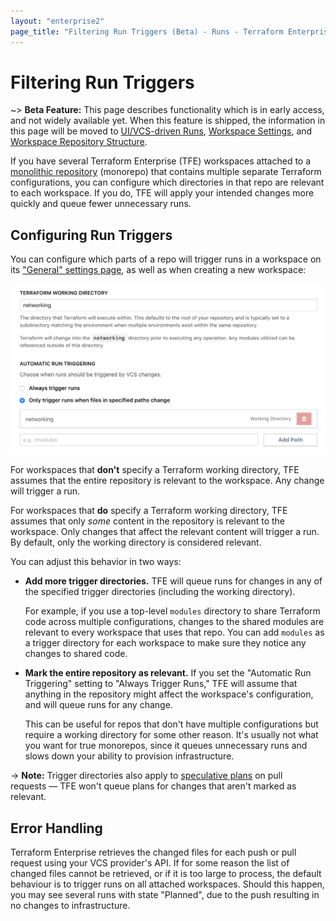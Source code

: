```yaml
---
layout: "enterprise2"
page_title: "Filtering Run Triggers (Beta) - Runs - Terraform Enterprise"
---
```


# Filtering Run Triggers

~> **Beta Feature:** This page describes functionality which is in early access, and not widely available yet. When this feature is shipped, the information in this page will be moved to [UI/VCS-driven Runs][vcs-runs], [Workspace Settings][settings], and [Workspace Repository Structure][repo-structure].

[vcs-runs]: ./ui.html
[settings]: ../workspaces/settings.html
[repo-structure]: ../workspaces/repo-structure.html#directories

If you have several Terraform Enterprise (TFE) workspaces attached to a [monolithic repository][repo-structure] (monorepo) that contains multiple separate Terraform configurations, you can configure which directories in that repo are relevant to each workspace. If you do, TFE will apply your intended changes more quickly and queue fewer unnecessary runs.

## Configuring Run Triggers

You can configure which parts of a repo will trigger runs in a workspace on its ["General" settings page](../workspaces/settings.html#general), as well as when creating a new workspace:

![Automatic run triggering UI](./images/automatic-run-triggering-ui.png)

For workspaces that **don't** specify a Terraform working directory, TFE assumes that the entire repository is relevant to the workspace. Any change will trigger a run.

For workspaces that **do** specify a Terraform working directory, TFE assumes that only _some_ content in the repository is relevant to the workspace. Only changes that affect the relevant content will trigger a run. By default, only the working directory is considered relevant.

You can adjust this behavior in two ways:

- **Add more trigger directories.** TFE will queue runs for changes in any of the specified trigger directories (including the working directory).

    For example, if you use a top-level `modules` directory to share Terraform code across multiple configurations, changes to the shared modules are relevant to every workspace that uses that repo. You can add `modules` as a trigger directory for each workspace to make sure they notice any changes to shared code.
- **Mark the entire repository as relevant.** If you set the "Automatic Run Triggering" setting to "Always Trigger Runs," TFE will assume that anything in the repository might affect the workspace's configuration, and will queue runs for any change.

    This can be useful for repos that don't have multiple configurations but require a working directory for some other reason. It's usually not what you want for true monorepos, since it queues unnecessary runs and slows down your ability to provision infrastructure.

-> **Note:** Trigger directories also apply to [speculative plans](./index.html#speculative-plans) on pull requests — TFE won't queue plans for changes that aren't marked as relevant.

## Error Handling

Terraform Enterprise retrieves the changed files for each push or pull request using your VCS provider's API. If for some reason the list of changed files cannot be retrieved, or if it is too large to process, the default behaviour is to trigger runs on all attached workspaces. Should this happen, you may see several runs with state "Planned", due to the push resulting in no changes to infrastructure.
